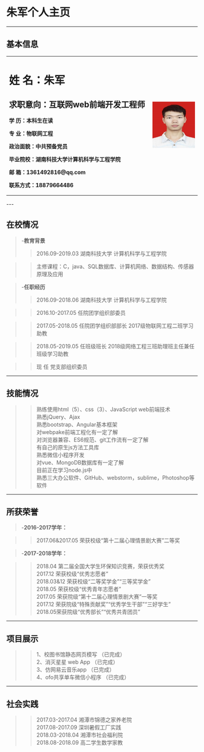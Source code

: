# 朱军个人主页
---
## 基本信息
<table border="0">
  <tr>
    <td width="75%">
      <h1>姓    名：朱军  </h1>
      <h2>求职意向：互联网web前端开发工程师</h2>
      <p><b>学   历：本科生在读</b></p>
      <p><b>专   业：物联网工程</b></p>
      <p><b>政治面貌：中共预备党员</p></b> 
      <p><b>毕业院校：湖南科技大学计算机科学与工程学院</b></p>
      <p><b>邮    箱：1361492816@qq.com</b></p>
      <p><b>联系方式：18879664486</b></p>
    </td>
    <td width="25%">
      <img src="/zhujun.jpg" width="100%">      
    </td>
   </tr>
 </table>
---

## 在校情况

> 
> -**教育背景**
>  >2016.09-2019.03      湖南科技大学   计算机科学与工程学院

> >主修课程：C，java、SQL数据库、计算机网络、数据结构、传感器原理及应用

> -**任职经历**
> >2016.09-2018.06     湖南科技大学   计算机科学与工程学院

> >2016.10-2017.05     任院团学组织部委员  

> >2017.05-2018.05     任院团学组织部部长
                      2017级物联网工程二班学习助教
                      
> >2018.05-2019.05     任班级班长
                     2018级网络工程三班助理班主任兼任班级学习助教
                     
> >现   任              党支部组织委员

---
## 技能情况

>
>    >  熟练使用html（5）、css（3）、JavaScript web前端技术       
>    >  熟悉jQuery、Ajax       
>    >  熟悉bootstrap、Angular基本框架     
>    >  对webpake前端工程化有一定了解      
>    >  对浏览器兼容、ES6规范、git工作流有一定了解    
>    >  有自己的原生js方法工具库     
>    >  熟悉微信小程序开发     
>    >  对vue、MongoDB数据库有一定了解      
>    >  目前正在学习node.js中      
>    >  熟悉三大办公软件、GitHub、webstorm，sublime，Photoshop等软件     


---
## 所获荣誉

>
>-**2016-2017学年：**

>    >2017.06&2017.05  荣获校级“第十二届心理情景剧大赛”二等奖

>-**2017-2018学年：**

>    >2018.04 第二届全国大学生环保知识竞赛，荣获优秀奖                 
>    >2017.12 荣获校级“优秀志愿者”      
>    >2018.03&12 荣获校级“二等奖学金”“三等奖学金”     
>    >2018.05 荣获校级“优秀青年志愿者”     
>    >2017.05 荣获院级“第十二届心理情景剧大赛”一等奖   
>    >2017.12 荣获院级“特殊贡献奖”“优秀学生干部”“三好学生”   
>    >2018.05荣获院级“优秀部长”“优秀共青团员”   
---
## 项目展示

>
>    >1、校图书馆静态网页模写      （已完成）     
>    >2、消灭星星 web App        （已完成）     
>    >3、仿网易云音乐app          （已完成）        
>    >4、ofo共享单车微信小程序	 （已完成）        

---
## 社会实践

>
>    >2017.03-2017.04  湘潭市锦德之家养老院     
>    >2017.08-2017.09  深圳暑假工厂实践       
>    >2018.03-2018.04  湘潭市社会福利院     
>    >2018.08-2018.09  高二学生数学家教     




